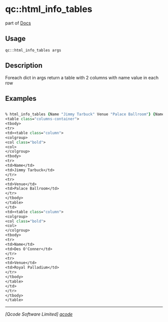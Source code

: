 qc::html_info_tables
====================

part of [Docs](../index.md)

Usage
-----
`qc::html_info_tables args`

Description
-----------
Foreach dict in args return a table with 2 columns with name value in each row

Examples
--------
```tcl

% html_info_tables {Name "Jimmy Tarbuck" Venue "Palace Ballroom"} {Name "Des O'Conner" Venue "Royal Palladium"}
<table class="columns-container">
<tbody>
<tr>
<td><table class="column">
<colgroup>
<col class="bold">
<col>
</colgroup>
<tbody>
<tr>
<td>Name</td>
<td>Jimmy Tarbuck</td>
</tr>
<tr>
<td>Venue</td>
<td>Palace Ballroom</td>
</tr>
</tbody>
</table>
</td>
<td><table class="column">
<colgroup>
<col class="bold">
<col>
</colgroup>
<tbody>
<tr>
<td>Name</td>
<td>Des O'Conner</td>
</tr>
<tr>
<td>Venue</td>
<td>Royal Palladium</td>
</tr>
</tbody>
</table>
</td>
</tr>
</tbody>
</table>

```

----------------------------------
*[Qcode Software Limited] [qcode]*

[qcode]: http://www.qcode.co.uk "Qcode Software"